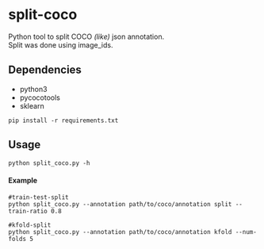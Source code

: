 # split-coco
Python tool to split COCO *(like)* json annotation. <br/>
Split was done using image_ids.

## Dependencies
- python3
- pycocotools
- sklearn
```
pip install -r requirements.txt
```

## Usage
```
python split_coco.py -h
```
#### Example
```
#train-test-split
python split_coco.py --annotation path/to/coco/annotation split --train-ratio 0.8

#kfold-split
python split_coco.py --annotation path/to/coco/annotation kfold --num-folds 5
```

